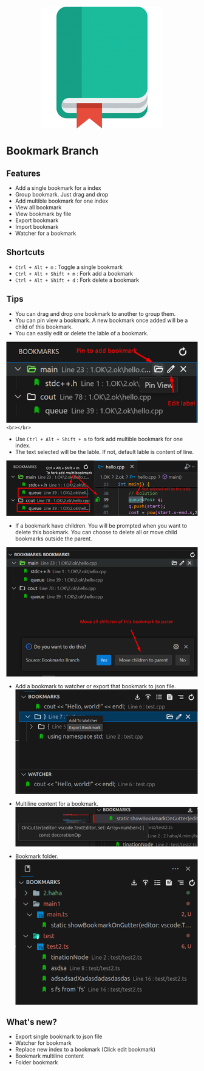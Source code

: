 <p align="center">
  <img src="https://raw.githubusercontent.com/buivanhuy663/bookmarksh/main/resources/git/bookmark-logo.png" />
</p>

# Bookmark Branch


## Features

* Add a single bookmark for a index
* Group bookmark. Just drag and drop
* Add multible bookmark for one index
* View all bookmark
* View bookmark by file
* Export bookmark
* Import bookmark
* Watcher for a bookmark

## Shortcuts

* ``Ctrl + Alt + m`` : Toggle a single bookmark
* ``Ctrl + Alt + Shift + m`` : Fork add a bookmark
* ``Ctrl + Alt + Shift + d`` : Fork delete a bookmark

## Tips

- You can drag and drop one bookmark to another to group them.
- You can pin view a bookmark. A new bookmark once added will be a child of this bookmark.
- You can easily edit or delete the lable of a bookmark.

![image1](https://raw.githubusercontent.com/buivanhuy663/bookmarksh/main/resources/git/image1.png)
`<br></br>`

- Use ``Ctrl + Alt + Shift + m`` to fork add multible bookmark for one index.
- The text selected will be the lable. If not, default lable is content of line.

![image2](https://raw.githubusercontent.com/buivanhuy663/bookmarksh/main/resources/git/image2.png)

- If a bookmark have children. You will be prompted when you want to delete this bookmark.
  You can choose to delete all or move child bookmarks outside the parent.

![image3](https://raw.githubusercontent.com/buivanhuy663/bookmarksh/main/resources/git/image3.png)

- Add a bookmark to watcher or export that bookmark to json file.
  ![image4](https://raw.githubusercontent.com/buivanhuy663/bookmarksh/main/resources/git/image4.png)

- Multiline content for a bookmark.
  ![image5](https://raw.githubusercontent.com/buivanhuy663/bookmarksh/main/resources/git/image5.png)

- Bookmark folder.
  ![image6](https://raw.githubusercontent.com/buivanhuy663/bookmarksh/main/resources/git/image6.png)

## What's new?

- Export single bookmark to json file
- Watcher for bookmark
- Replace new index to a bookmark (Click edit bookmark)
- Bookmark multiline content
- Folder bookmark

